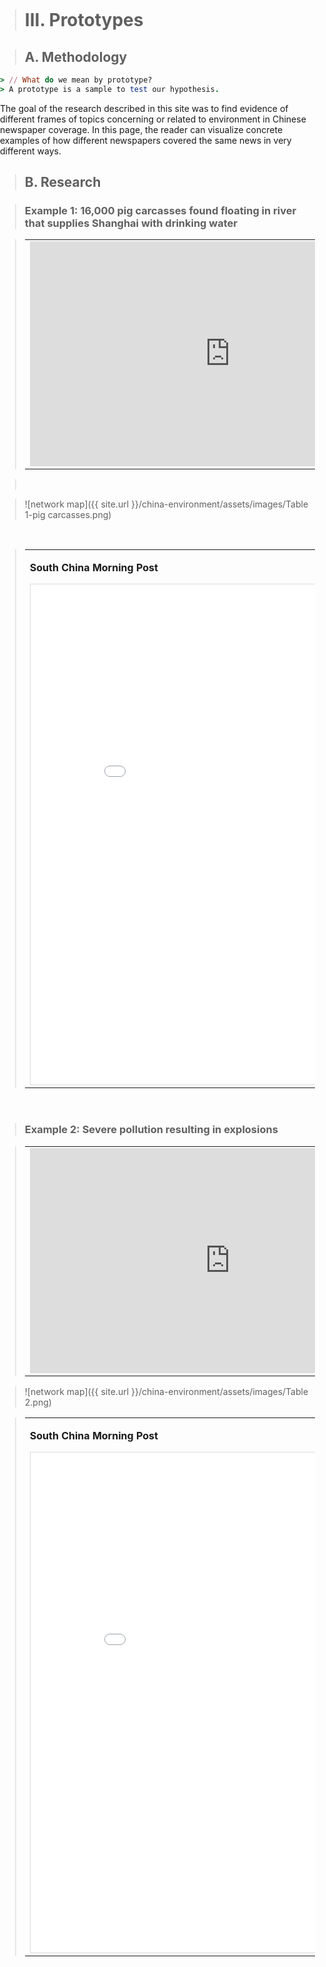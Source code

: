 
<title>Example</title> <style> body { margin:0; padding:0; background-image:url("/china-environment/assets/images/Factory.pdf"); background-repeat: no-repeat; webkit-background-size: cover; moz-background-size: cover; o-background-size: cover; background-size: cover; } </style>

> # III. Prototypes

> ## A. Methodology 
```ruby
> // What do we mean by prototype?
> A prototype is a sample to test our hypothesis. 
```
The goal of the research described in this site was to find evidence of different frames of topics concerning or related to environment in Chinese newspaper coverage. In this page, the reader can visualize concrete examples of how different newspapers covered the same news in very different ways.

> ## B. Research 

> ### Example 1: 16,000 pig carcasses found floating in river that supplies Shanghai with drinking water

> <table>
> <tr>
> <td><iframe width="640" height="360" src="https://www.youtube.com/embed/EDIGnqxYqMI" frameborder="0" gesture="media" allow="encrypted-media" allowfullscreen></iframe></td><td><iframe width="640" height="360" src="/china-environment/assets/images/29B0C8BA00000578-3128043-image-a-9_1434542390179.jpg" frameborder="0" gesture="media" allow="encrypted-media" allowfullscreen></iframe></td>
> </tr>
> </table>

> <br>

> ![network map]({{ site.url }}/china-environment/assets/images/Table 1-pig carcasses.png)

<br>

> <table>
> <tr>
> <td><p><b>South China Morning Post</b></p><iframe src="/china-environment/assets/images/Factiva-SCMP-Pig Carcases.pdf" frameborder="0" style="overflow:hidden;border:1px solid #DDDDDD;" width="700" height="800" allowfullscreen></iframe></td><td><p><b>China Daily</b></p><iframe src="/china-environment/assets/images/Factiva-China Daily-Carcasses.pdf" frameborder="0" style="overflow:hidden;border:1px solid #DDDDDD;" width="700" height="800" allowfullscreen></iframe></td>
> </tr>
> </table>

<br>

> ### Example 2: Severe pollution resulting in explosions

> <table>
> <tr>
> <td><iframe width="640" height="360" src="https://www.youtube.com/embed/AXYbG_vn4yg" frameborder="0" gesture="media" allow="encrypted-media" allowfullscreen></iframe></td><td><iframe width="640" height="360" src="/china-environment/assets/images/pic-beijing-smog-prototypes.jpg" frameborder="0" gesture="media" allow="encrypted-media" allowfullscreen></iframe></td>
> </tr>
> </table>

> ![network map]({{ site.url }}/china-environment/assets/images/Table 2.png)

> <table>
> <tr>
> <td><p><b>South China Morning Post</b></p><iframe src="/china-environment/assets/images/Tianjin's Hell on Earth.pdf" frameborder="0" style="overflow:hidden;border:1px solid #DDDDDD;" width="700" height="800" allowfullscreen></iframe></td><td><p><b>China Daily</b></p><iframe src="/china-environment/assets/images/Rumors of pollution quashed.pdf" frameborder="0" style="overflow:hidden;border:1px solid #DDDDDD;" width="700" height="800" allowfullscreen></iframe></td>
> </tr>
> </table>

